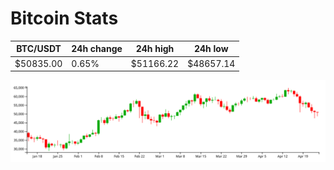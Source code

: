 # Bitcoin Stats

BTC/USDT|24h change|24h high|24h low|
|---|---|---|---|
|$50835.00|0.65%|$51166.22|$48657.14|

<img src="./chart.svg">
